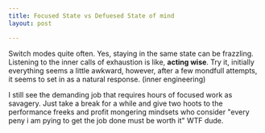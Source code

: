 ```yaml
---
title: Focused State vs Defuesed State of mind
layout: post

---
```

Switch modes quite often. Yes, staying in the same state can be frazzling. Listening to the inner calls of exhaustion is like, **acting wise**. Try it, initially everything seems a little awkward, however, after a few mondfull attempts, it seems to set in as a natural response. (inner engineering) 

I still see the demanding job that requires hours of focused work as savagery.
Just take a break for a while and give two hoots to the performance freeks and profit mongering mindsets who consider "every peny i am pying to get the job done must be worth it" WTF dude. 

